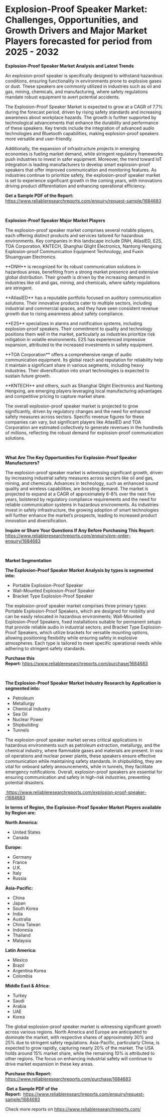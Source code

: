 <p><h1>Explosion-Proof Speaker Market: Challenges, Opportunities, and Growth Drivers and Major Market Players forecasted for period from 2025 - 2032</h1></p><p><strong>Explosion-Proof Speaker Market Analysis and Latest Trends</strong></p>
<p><p>An explosion-proof speaker is specifically designed to withstand hazardous conditions, ensuring functionality in environments prone to explosive gases or dust. These speakers are commonly utilized in industries such as oil and gas, mining, chemicals, and manufacturing, where safety regulations mandate robust equipment to avert potential accidents.</p><p>The Explosion-Proof Speaker Market is expected to grow at a CAGR of 7.7% during the forecast period, driven by rising safety standards and increasing awareness about workplace hazards. The growth is further supported by technological advancements that enhance the durability and performance of these speakers. Key trends include the integration of advanced audio technologies and Bluetooth capabilities, making explosion-proof speakers more versatile and user-friendly. </p><p>Additionally, the expansion of infrastructure projects in emerging economies is fueling market demand, while stringent regulatory frameworks push industries to invest in safer equipment. Moreover, the trend toward IoT integration is leading manufacturers to develop smart explosion-proof speakers that offer improved communication and monitoring features. As industries continue to prioritize safety, the explosion-proof speaker market is set to experience significant growth in the coming years, with innovations driving product differentiation and enhancing operational efficiency.</p></p>
<p><strong>Get a Sample PDF of the Report:&nbsp;</strong> <a href="https://www.reliableresearchreports.com/enquiry/request-sample/1684683?utm_campaign=2283&utm_medium=2&utm_source=Github&utm_content=ia&utm_term=26032025&utm_id=explosion-proof-speaker">https://www.reliableresearchreports.com/enquiry/request-sample/1684683</a></p>
<p>&nbsp;</p>
<p><strong>Explosion-Proof Speaker Major Market Players</strong></p>
<p><p>The explosion-proof speaker market comprises several notable players, each offering distinct products and services tailored for hazardous environments. Key companies in this landscape include DNH, AtlasIED, E2S, TOA Corporation, KNTECH, Shanghai Qlight Electronics, Nantong Hengxing Explosion-proof Communication Equipment Technology, and Fuxin Shuangyuan Electronics.</p><p>**DNH** is recognized for its robust communication solutions in hazardous areas, benefiting from a strong market presence and extensive global distribution. Their growth is driven by the increasing demand in industries like oil and gas, mining, and chemicals, where safety regulations are stringent. </p><p>**AtlasIED** has a reputable portfolio focused on auditory communication solutions. Their innovative products cater to multiple sectors, including industrial and commercial spaces, and they have seen consistent revenue growth due to rising awareness about safety compliance.</p><p>**E2S** specializes in alarms and notification systems, including explosion-proof speakers. Their commitment to quality and technology positions them well in the market, particularly as industries prioritize risk mitigation in volatile environments. E2S has experienced impressive expansion, attributed to the increased investments in safety equipment.</p><p>**TOA Corporation** offers a comprehensive range of audio communication equipment. Its global reach and reputation for reliability help it maintain a significant share in various segments, including heavy industries. Their diversification into smart technologies is expected to sustain future growth.</p><p>**KNTECH** and others, such as Shanghai Qlight Electronics and Nantong Hengxing, are emerging players leveraging local manufacturing advantages and competitive pricing to capture market share.</p><p>The overall explosion-proof speaker market is projected to grow significantly, driven by regulatory changes and the need for enhanced safety measures across sectors. Specific revenue figures for these companies can vary, but significant players like AtlasIED and TOA Corporation are estimated collectively to generate revenues in the hundreds of millions, reflecting the robust demand for explosion-proof communication solutions.</p></p>
<p>&nbsp;</p>
<p><strong>What Are The Key Opportunities For Explosion-Proof Speaker Manufacturers?</strong></p>
<p><p>The explosion-proof speaker market is witnessing significant growth, driven by increasing industrial safety measures across sectors like oil and gas, mining, and chemicals. Advances in technology, such as enhanced sound quality and wireless capabilities, are boosting demand. The market is projected to expand at a CAGR of approximately 6-8% over the next five years, bolstered by regulatory compliance requirements and the need for reliable communication systems in hazardous environments. As industries invest in safety infrastructure, the growing adoption of smart technologies will further enhance the market’s prospects, leading to increased product innovation and diversification.</p></p>
<p><strong>Inquire or Share Your Questions If Any Before Purchasing This Report:</strong> <a href="https://www.reliableresearchreports.com/enquiry/pre-order-enquiry/1684683?utm_campaign=2283&utm_medium=2&utm_source=Github&utm_content=ia&utm_term=26032025&utm_id=explosion-proof-speaker">https://www.reliableresearchreports.com/enquiry/pre-order-enquiry/1684683</a></p>
<p>&nbsp;</p>
<p><strong>Market Segmentation</strong></p>
<p><strong>The Explosion-Proof Speaker Market Analysis by types is segmented into:</strong></p>
<p><ul><li>Portable Explosion-Proof Speaker</li><li>Wall-Mounted Explosion-Proof Speaker</li><li>Bracket Type Explosion-Proof Speaker</li></ul></p>
<p><p>The explosion-proof speaker market comprises three primary types: Portable Explosion-Proof Speakers, which are designed for mobility and can be easily relocated in hazardous environments; Wall-Mounted Explosion-Proof Speakers, fixed installations suitable for permanent setups that provide reliable audio in industrial sectors; and Bracket Type Explosion-Proof Speakers, which utilize brackets for versatile mounting options, allowing positioning flexibility while ensuring safety in explosive atmospheres. Each type is tailored to meet specific operational needs while adhering to stringent safety standards.</p></p>
<p><strong>Purchase this Report:&nbsp;</strong><a href="https://www.reliableresearchreports.com/purchase/1684683?utm_campaign=2283&utm_medium=2&utm_source=Github&utm_content=ia&utm_term=26032025&utm_id=explosion-proof-speaker">https://www.reliableresearchreports.com/purchase/1684683</a></p>
<p>&nbsp;</p>
<p><strong>The Explosion-Proof Speaker Market Industry Research by Application is segmented into:</strong></p>
<p><ul><li>Petroleum</li><li>Metallurgy</li><li>Chemical Industry</li><li>Sea Oil</li><li>Nuclear Power</li><li>Shipbuilding</li><li>Tunnels</li></ul></p>
<p><p>The explosion-proof speaker market serves critical applications in hazardous environments such as petroleum extraction, metallurgy, and the chemical industry, where flammable gases and materials are present. In sea oil operations and nuclear power plants, these speakers ensure effective communication while maintaining safety standards. In shipbuilding, they are vital for onboard safety announcements, while in tunnels, they facilitate emergency notifications. Overall, explosion-proof speakers are essential for ensuring communication and safety in high-risk industries, preventing potential disasters.</p></p>
<p><a href="https://www.reliableresearchreports.com/explosion-proof-speaker-r1684683?utm_campaign=2283&utm_medium=2&utm_source=Github&utm_content=ia&utm_term=26032025&utm_id=explosion-proof-speaker">&nbsp;https://www.reliableresearchreports.com/explosion-proof-speaker-r1684683</a></p>
<p><strong>In terms of Region, the Explosion-Proof Speaker Market Players available by Region are:</strong></p>
<p>
    <p> <strong> North America: </strong>
        <ul>
            <li>United States</li>
            <li>Canada</li>
        </ul>
        </p> 
    <p> <strong> Europe: </strong>
        <ul>
            <li>Germany</li>
            <li>France</li>
            <li>U.K.</li>
            <li>Italy</li>
            <li>Russia</li>
        </ul>
        </p> 
    <p> <strong> Asia-Pacific: </strong>
        <ul>
            <li>China</li>
            <li>Japan</li>
            <li>South Korea</li>
            <li>India</li>
            <li>Australia</li>
            <li>China Taiwan</li>
            <li>Indonesia</li>
            <li>Thailand</li>
            <li>Malaysia</li>
        </ul>
        </p> 
    <p> <strong> Latin America: </strong>
        <ul>
            <li>Mexico</li>
            <li>Brazil</li>
            <li>Argentina Korea</li>
            <li>Colombia</li>
        </ul>
        </p> 
    <p> <strong> Middle East & Africa: </strong>
        <ul>
            <li>Turkey</li>
            <li>Saudi</li>
            <li>Arabia</li>
            <li>UAE</li>
            <li>Korea</li>
        </ul>
    </p>
    </p>
<p><p>The global explosion-proof speaker market is witnessing significant growth across various regions. North America and Europe are anticipated to dominate the market, with respective shares of approximately 30% and 25% due to stringent safety regulations. Asia-Pacific, particularly China, is expected to grow rapidly, capturing nearly 20% of the market. The USA holds around 15% market share, while the remaining 10% is attributed to other regions. The focus on enhancing industrial safety will continue to drive market expansion in these key areas.</p></p>
<p><strong>Purchase this Report: </strong><a href="https://www.reliableresearchreports.com/purchase/1684683?utm_campaign=2283&utm_medium=2&utm_source=Github&utm_content=ia&utm_term=26032025&utm_id=explosion-proof-speaker">https://www.reliableresearchreports.com/purchase/1684683</a></p>
<p>&nbsp;<strong>Get a Sample PDF of the Report:&nbsp;&nbsp;</strong><a href="https://www.reliableresearchreports.com/enquiry/request-sample/1684683?utm_campaign=2283&utm_medium=2&utm_source=Github&utm_content=ia&utm_term=26032025&utm_id=explosion-proof-speaker">https://www.reliableresearchreports.com/enquiry/request-sample/1684683</a></p>
<p><strong></strong></p>
<p>Check more reports on <a href="https://www.reliableresearchreports.com/?utm_campaign=2283&utm_medium=2&utm_source=Github&utm_content=ia&utm_term=26032025&utm_id=explosion-proof-speaker">https://www.reliableresearchreports.com/</a></p>